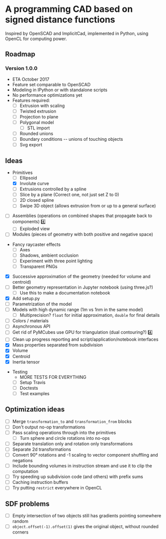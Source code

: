 A programming CAD based on signed distance functions
========================================================

Inspired by OpenSCAD and ImplicitCad, implemented in Python, using OpenCL for
computing power.

## Roadmap

### Version 1.0.0
- ETA October 2017
- Feature set comparable to OpenSCAD
- Modeling in IPython or with standalone scripts
- No performance optimizations yet
- Features required:
  - [ ] Extrusion with scaling
  - [ ] Twisted extrusion
  - [ ] Projection to plane
  - [ ] Polygonal model
    - [ ] STL import
  - [ ] Rounded unions
  - [ ] Boundary conditions -- unions of touching objects
  - [ ] Svg export

## Ideas
- Primitives
  - [ ] Ellipsoid
  - [X] Involute curve
  - [ ] Extrusions controlled by a spline
  - [ ] Slice by a plane (Correct one, not just set Z to 0)
  - [ ] 2D closed spline
  - [ ] Swipe 3D object (allows extrusion from or up to a general surface)
- [ ] Assemblies (operations on combined shapes that propagate back to components) :four:
  - [ ] Exploded view
- [ ] Modules (pieces of geometry with both positive and negative space)
- Fancy raycaster effects
    - [ ] Axes
    - [ ] Shadows, ambient occlusion
    - [ ] Experiment with three point lighting
    - [ ] Transparent PNGs
- [X] Successive approximation of the geometry (needed for volume and centroid)
- [ ] Better geometry representation in Jupyter notebook (using three.js?)
  - [ ] Use this to make a documentation notebook
- [X] Add setup.py
- [ ] Parametrization of the model
- [ ] Models with high dynamic range (1m vs 1nm in the same model)
  - [ ] Multiprecision? `float` for initial approximation, `double` for final details
- [ ] Colors / materials
- [ ] Asynchronous API
- [ ] Get rid of PyMCubes use GPU for triangulation (dual contouring?) :four:
- [ ] Clean up progress reporting and script/application/notebook interfaces
- [X] Mass properties separated from subdivision
 - [X] Volume
 - [X] Centroid
 - [X] Inertia tensor
- Testing
  - MORE TESTS FOR EVERYTHING
  - [ ] Setup Travis
  - [ ] Doctests
  - [ ] Test examples

## Optimization ideas
- [ ] Merge `transformation_to` and `transformation_from` blocks
- [ ] Don't output no-op transformations
- [ ] Pass scaling operations through into the primitives
  - [ ] Turn sphere and circle rotations into no-ops
- [ ] Separate translation only and rotation only transformations
- [ ] Separate 2d transformations
- [ ] Convert 90° rotations and -1 scaling to vector component shuffling and negations
- [ ] Include bounding volumes in instruction stream and use it to clip the computation
- [ ] Try speeding up subdivision code (and others) with prefix sums
- [ ] Caching instruction buffers
- [ ] Try putting `restrict` everywhere in OpenCL

## SDF problems
  - [ ] Empty intersection of two objects still has gradients pointing somewhere random
  - [ ] `object.offset(-1).offset(1)` gives the original object, without rounded corners
